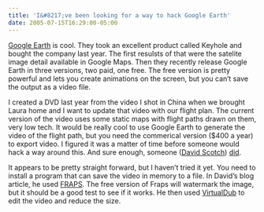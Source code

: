 ```yaml
---
title: 'I&#8217;ve been looking for a way to hack Google Earth'
date: 2005-07-15T16:29:00-05:00
---
```

[Google Earth](http://earth.google.com/ "Google Earth") is cool. They took an excellent product called Keyhole and bought the company last year. The first resulsts of that were the satelite image detail available in Google Maps. Then they recently release Google Earth in three versions, two paid, one free. The free version is pretty powerful and lets you create animations on the screen, but you can&#8217;t save the output as a video file. 

I created a DVD last year from the video I shot in China when we brought Laura home and I want to update that video with our flight plan. The current version of the video uses some static maps with flight paths drawn on them, very low tech. It would be really cool to use Google Earth to generate the video of the flight path, but you need the commerical version ($400 a year) to export video. I figured it was a matter of time before someone would hack a way around this. And sure enough, someone ([David Scotch](http://www.gemcor.com/media/randomaccess/C1018474727/E20050714110320/index.html "random access...")) [did](http://www.gemcor.com/media/randomaccess/C1018474727/E20050714110320/index.html "How to make Google Earth Movies, for Free!").

It appears to be pretty straight forward, but I haven&#8217;t tried it yet. You need to install a program that can save the video in memory to a file. In David&#8217;s blog article, he used [FRAPS](http://www.fraps.com/ "FRAPS - Real-time video capture & benchmarking"). The free version of Fraps will watermark the image, but it should be a good test to see if it works. He then used [VirtualDub](http://www.virtualdub.org/ "VirtualDub is a video capture/processing utility for 32-bit Windows platforms (95/98/ME/NT4/2000/XP), licensed under the GNU General Public License (GPL).") to edit the video and reduce the size.
